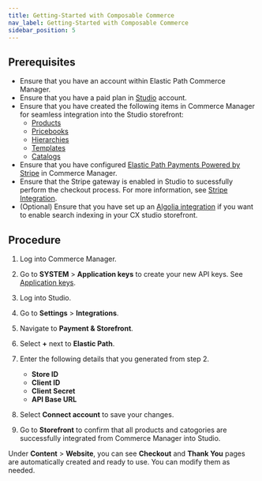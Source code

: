 ```yaml
---
title: Getting-Started with Composable Commerce
nav_label: Getting-Started with Composable Commerce
sidebar_position: 5
---
```


## Prerequisites

- Ensure that you have an account within Elastic Path Commerce Manager.
- Ensure that you have a paid plan in [Studio](https://app.unstack.com/) account.
- Ensure that you have created the following items in Commerce Manager for seamless integration into the Studio storefront:
    - [Products](/docs/pxm/products/pxm-products-commerce-manager/overview)
    - [Pricebooks](/docs/commerce-manager/product-experience-manager/pricebooks/pxm-pricebooks)
    - [Hierarchies](/docs/pxm/hierarchies/hierarchy)
    - [Templates](/docs/commerce-manager/product-experience-manager/extending-products/templates)
    - [Catalogs](/docs/pxm/catalogs/catalogs-cm/catalog-configuration)
- Ensure that you have configured [Elastic Path Payments Powered by Stripe](/docs/carts-orders/payments/payment-gateway-cm/ep-payments-powered-by-stripe) in Commerce Manager.
- Ensure that the Stripe gateway is enabled in Studio to sucessfully perform the checkout process. For more information, see [Stripe Integration](/docs/studio/Integrations/Integrating-stripe).
- (Optional) Ensure that you have set up an [Algolia integration](/docs/studio/Integrations/algolia) if you want to enable search indexing in your CX studio storefront.

## Procedure

1. Log into Commerce Manager.
1. Go to **SYSTEM** > **Application keys** to create your new API keys. See [Application keys](/docs/commerce-manager/application-keys/application-keys-cm).
1. Log into Studio.
1. Go to **Settings** > **Integrations**.
1. Navigate to **Payment & Storefront**.
1. Select **+** next to **Elastic Path**.
1. Enter the following details that you generated from step 2.

    - **Store ID**
    - **Client ID**
    - **Client Secret**
    - **API Base URL**

1. Select **Connect account** to save your changes. 
1. Go to **Storefront** to confirm that all products and catogories are successfully integrated from Commerce Manager into Studio.

Under **Content** > **Website**, you can see **Checkout** and **Thank You** pages are automatically created and ready to use. You can modify them as needed.
